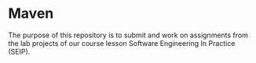 # Maven

The purpose of this repository is to submit and work on assignments from the lab projects of our course lesson Software Engineering In Practice (SEIP).
